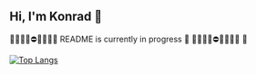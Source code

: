 ## Hi, I'm Konrad 👋

🚧🚧🚧🚧⛔🚧🚧🚧🚧 README is currently in progress 👷 🚧🚧🚧🚧⛔🚧🚧🚧🚧 👀

[![Top Langs](https://github-readme-stats.vercel.app/api/top-langs/?username=konrad1203&size_weight=0.5&count_weight=0.5&layout=compact&theme=radical&hide_border=true)](https://github.com/anuraghazra/github-readme-stats)

<!--
**Konrad1203/konrad1203** is a ✨ _special_ ✨ repository because its `README.md` (this file) appears on your GitHub profile.

Here are some ideas to get you started:

- 🔭 I’m currently working on ...
- 🌱 I’m currently learning ...
- 👯 I’m looking to collaborate on ...
- 🤔 I’m looking for help with ...
- 💬 Ask me about ...
- 📫 How to reach me: ...
- 😄 Pronouns: ...
- ⚡ Fun fact: ...
-->

